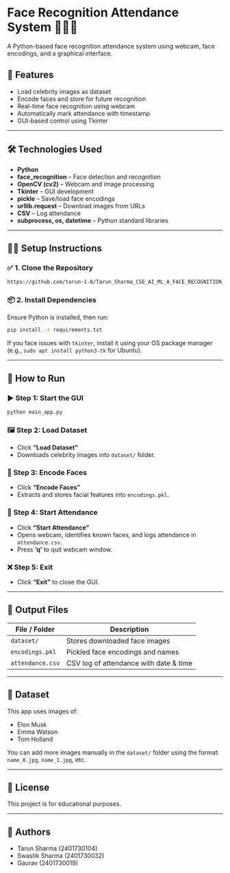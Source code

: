 # Face Recognition Attendance System 🎥🧑‍💼

A Python-based face recognition attendance system using webcam, face encodings, and a graphical interface.

## 📌 Features
- Load celebrity images as dataset
- Encode faces and store for future recognition
- Real-time face recognition using webcam
- Automatically mark attendance with timestamp
- GUI-based control using Tkinter

---

## 🛠️ Technologies Used

- **Python**
- **face_recognition** – Face detection and recognition
- **OpenCV (cv2)** – Webcam and image processing
- **Tkinter** – GUI development
- **pickle** – Save/load face encodings
- **urllib.request** – Download images from URLs
- **CSV** – Log attendance
- **subprocess, os, datetime** – Python standard libraries

---

## 🧑‍💻 Setup Instructions

### ✅ 1. Clone the Repository
```bash
https://github.com/tarun-1-8/Tarun_Sharma_CSE_AI_ML_A_FACE_RECOGNITION_USING_PYTHON/tree/main
```

### 📦 2. Install Dependencies
Ensure Python is installed, then run:
```bash
pip install -r requirements.txt
```

If you face issues with `tkinter`, install it using your OS package manager (e.g., `sudo apt install python3-tk` for Ubuntu).

---

## 🚀 How to Run

### ▶️ Step 1: Start the GUI
```bash
python main_app.py
```

### 🖼️ Step 2: Load Dataset
- Click **“Load Dataset”**
- Downloads celebrity images into `dataset/` folder.

### 🧠 Step 3: Encode Faces
- Click **“Encode Faces”**
- Extracts and stores facial features into `encodings.pkl`.

### 🎥 Step 4: Start Attendance
- Click **“Start Attendance”**
- Opens webcam, identifies known faces, and logs attendance in `attendance.csv`.
- Press **‘q’** to quit webcam window.

### ❌ Step 5: Exit
- Click **“Exit”** to close the GUI.

---

## 📁 Output Files

| File / Folder        | Description                             |
|----------------------|-----------------------------------------|
| `dataset/`           | Stores downloaded face images           |
| `encodings.pkl`      | Pickled face encodings and names        |
| `attendance.csv`     | CSV log of attendance with date & time  |

---

## 📸 Dataset
This app uses images of:
- Elon Musk
- Emma Watson
- Tom Holland

You can add more images manually in the `dataset/` folder using the format: `name_0.jpg`, `name_1.jpg`, etc.

---

## 📝 License
This project is for educational purposes.

---

## 🙌 Authors
- Tarun Sharma (2401730104)  
- Swastik Sharma (2401730032)  
- Gaurav (2401730019)
